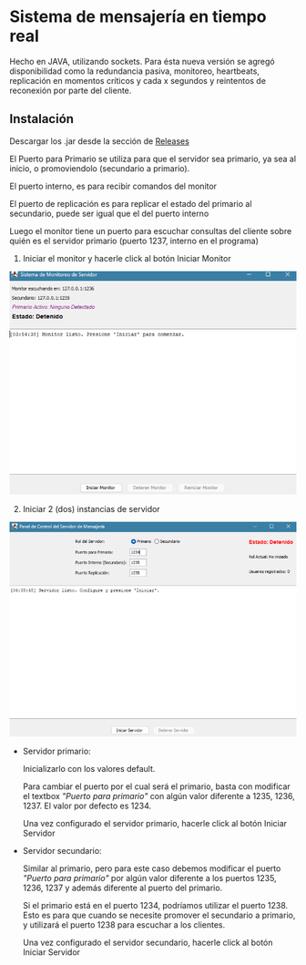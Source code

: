 
# Sistema de mensajería en tiempo real

Hecho en JAVA, utilizando sockets. Para ésta nueva versión se agregó disponibilidad como la redundancia pasiva, monitoreo, heartbeats, replicación en momentos críticos y cada x segundos y reintentos de reconexión por parte del cliente.


## Instalación

Descargar los .jar desde la sección de [Releases](https://github.com/Whejseider/TPAYD2/releases)

El Puerto para Primario se utiliza para que el servidor sea primario, ya sea al inicio, o promoviendolo (secundario a primario).

El puerto interno, es para recibir comandos del monitor

El puerto de replicación es para replicar el estado del primario al secundario, puede ser igual que el del puerto interno

Luego el monitor tiene un puerto para escuchar consultas del cliente sobre quién es el servidor primario (puerto 1237, interno en el programa)

1. Iniciar el monitor y hacerle click al botón Iniciar Monitor

![Imágen de monitor](https://github.com/Whejseider/TPAYD2/blob/master/images/monitor.png)

2. Iniciar 2 (dos) instancias de servidor

![Imágen de servidor](https://github.com/Whejseider/TPAYD2/blob/master/images/servidor.png)
- Servidor primario:

  Inicializarlo con los valores default.

  Para cambiar el puerto por el cual será el primario, basta con modificar el textbox
  *"Puerto para primario"* con algún valor diferente a 1235, 1236, 1237. El valor por defecto es 1234.

  Una vez configurado el servidor primario, hacerle click al botón Iniciar Servidor

- Servidor secundario:

  Similar al primario, pero para este caso debemos modificar el puerto *"Puerto para primario"* por algún valor diferente a los puertos 1235, 1236, 1237 y además diferente al puerto del primario.

  Si el primario está en el puerto 1234, podríamos utilizar el puerto 1238.
  Esto es para que cuando se necesite promover el secundario a primario, y utilizará el puerto 1238 para escuchar a los clientes.

  Una vez configurado el servidor secundario, hacerle click al botón Iniciar Servidor  